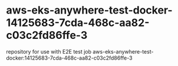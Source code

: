 # aws-eks-anywhere-test-docker-14125683-7cda-468c-aa82-c03c2fd86ffe-3
repository for use with E2E test job aws-eks-anywhere-test-docker:14125683-7cda-468c-aa82-c03c2fd86ffe-3
